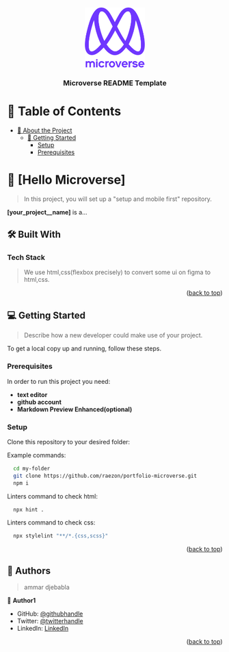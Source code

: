 <a name="readme-top"></a>

<!--
HOW TO USE:
This is an example of how you may give instructions on setting up your project locally.

Modify this file to match your project and remove sections that don't apply.

REQUIRED SECTIONS:
- Table of Contents
- About the Project
  - Built With
  - Live Demo
- Getting Started
- Authors
- Future Features
- Contributing
- Show your support
- Acknowledgements
- License

After you're finished please remove all the comments and instructions!
-->

<div align="center">

  <img src="murple_logo.png" alt="logo" width="140"  height="auto" />
  <br/>

  <h3><b>Microverse README Template</b></h3>

</div>


# 📗 Table of Contents

- [📖 About the Project](#about-project)
    - [📖 Getting Started](#getting-started)
        - [Setup](#setup)
        - [Prerequisites](#prerequisites)


<!-- PROJECT DESCRIPTION -->

# 📖 [Hello Microverse] <a name="about-project"></a>

> In this project, you will set up a "setup and mobile first" repository. 

**[your_project__name]** is a...

## 🛠 Built With <a name="built-with"></a>

### Tech Stack <a name="tech-stack"></a>

> We use html,css(flexbox precisely) to convert some ui on figma to html,css.

<p align="right">(<a href="#readme-top">back to top</a>)</p>

<!-- GETTING STARTED -->

## 💻 Getting Started <a name="getting-started"></a>

> Describe how a new developer could make use of your project.

To get a local copy up and running, follow these steps.

### Prerequisites

In order to run this project you need:

- **text editor**
- **github account**
- **Markdown Preview Enhanced(optional)**

### Setup

Clone this repository to your desired folder:


Example commands:

```sh
  cd my-folder
  git clone https://github.com/raezon/portfolio-microverse.git
  npm i
```

Linters command to check html:

```sh
  npx hint .
```


Linters command to check css:

```sh
  npx stylelint "**/*.{css,scss}"
```




<p align="right">(<a href="#readme-top">back to top</a>)</p>

<!-- AUTHORS -->

## 👥 Authors <a name="authors"></a>

> ammar djebabla

👤 **Author1**

- GitHub: [@githubhandle](https://github.com/raezon)
- Twitter: [@twitterhandle](https://www.linkedin.com/in/ammar-djebabla-519030190/)
- LinkedIn: [LinkedIn](https://twitter.com/raezon_dev)

<p align="right">(<a href="#readme-top">back to top</a>)</p>




